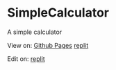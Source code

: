 # SimpleCalculator
A simple calculator

View on:
[Github Pages](https://sinkukumar.github.io/Calculator/)
[replit](https://calculator.sinku.repl.co)

Edit on:
[replit](https://replit.com/@sinku/calculator)
